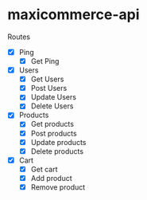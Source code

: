 # maxicommerce-api

Routes

- [x] Ping
    - [x] Get Ping
- [x] Users
    - [x] Get Users
    - [x] Post Users
    - [x] Update Users
    - [x] Delete Users
- [x] Products
    - [x] Get products
    - [x] Post products 
    - [x] Update products
    - [x] Delete products
- [x] Cart
    - [x] Get cart
    - [x] Add product
    - [x] Remove product